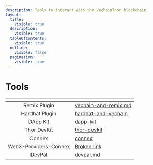 ```yaml
---
description: Tools to interact with the VechainThor blockchain.
layout:
  title:
    visible: true
  description:
    visible: true
  tableOfContents:
    visible: true
  outline:
    visible: false
  pagination:
    visible: true
---
```


# Tools

<table data-view="cards"><thead><tr><th align="center"></th><th data-hidden data-card-target data-type="content-ref"></th></tr></thead><tbody><tr><td align="center">Remix Plugin</td><td><a href="vechain-and-remix.md">vechain-and-remix.md</a></td></tr><tr><td align="center">Hardhat Plugin</td><td><a href="hardhat-and-vechain/">hardhat-and-vechain</a></td></tr><tr><td align="center">DApp Kit</td><td><a href="dapp-kit/">dapp-kit</a></td></tr><tr><td align="center">Thor DevKit</td><td><a href="thor-devkit/">thor-devkit</a></td></tr><tr><td align="center">Connex</td><td><a href="connex/">connex</a></td></tr><tr><td align="center">Web3-Providers-Connex</td><td><a href="broken-reference">Broken link</a></td></tr><tr><td align="center">DevPal</td><td><a href="devpal.md">devpal.md</a></td></tr></tbody></table>
